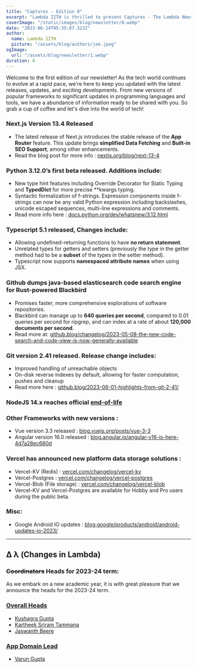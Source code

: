 ```yaml
---
title: "Captures - Edition 0"
excerpt: "Lambda IITH is thrilled to present Captures - The Lambda Newsletter, specifically crafted for Dev Enthusiasts, containing insights into the most recent releases, updates, and advancements across the tech landscape. Read now to know about the current affairs that are shaping our industry."
coverImage: "/static/images/blog/newsletter/0.webp"
date: "2023-06-14T05:35:07.322Z"
author:
  name: Lambda IITH
  picture: "/assets/blog/authors/joe.jpeg"
ogImage:
  url: "/assets/blog/newsletter/1.webp"
duration: 6
---
```


Welcome to the first edition of our newsletter! As the tech world continues to evolve at a rapid pace, we're here to keep you updated with the latest releases, updates, and exciting developments. From new versions of popular frameworks to significant updates in programming languages and tools, we have a abundance of information ready to be shared with you. So grab a cup of coffee and let's dive into the world of tech!

### Next.js Version 13.4 Released
- The latest release of Next.js introduces the stable release of the **App Router** feature. This update brings **simplified Data Fetching** and **Built-in SEO Support**, among other enhancements.
- Read the blog post for more info : [nextjs.org/blog/next-13-4](https://nextjs.org/blog/next-13-4)

### Python 3.12.0’s first beta released. Additions include:
- New type hint features including Override Decorator for Static Typing and **TypedDict** for more precise **kwargs typing.
- Syntactic formalization of f-strings. Expression components inside f-strings can now be any valid Python expression including backslashes, unicode escaped sequences, multi-line expressions and comments.
- Read more info here : [docs.python.org/dev/whatsnew/3.12.html](https://docs.python.org/dev/whatsnew/3.12.html)

### Typescript 5.1 released, Changes include:
- Allowing undefined-returning functions to have **no return statement**.
- Unrelated types for getters and setters (previously the type in the getter method had to be a **subset** of the types in the setter method).
- Typescript now supports **namespaced attribute names** when using JSX.

### Github dumps java-based elasticsearch code search engine for Rust-powered Blackbird
- Promises faster, more comprehensive explorations of software repositories.
- Blackbird can manage up to **640 queries per second**, compared to 0.01 queries per second for ripgrep, and can index at a rate of about **120,000 documents per second**.
- Read more at: [github.blog/changelog/2023-05-08-the-new-code-search-and-code-view-is-now-generally-available](https://github.blog/changelog/2023-05-08-the-new-code-search-and-code-view-is-now-generally-available)

### Git version 2.41 released. Release change includes:
- Improved handling of unreachable objects
- On-disk reverse indexes by default, allowing for faster computation, pushes and cleanup
- Read more here : [github.blog/2023-06-01-highlights-from-git-2-41/](https://github.blog/2023-06-01-highlights-from-git-2-41/)

### NodeJS 14.x reaches official [end-of-life](https://github.com/nodejs/Release#end-of-life-releases)

### Other Frameworks with new versions :
- Vue version 3.3 released : [blog.vuejs.org/posts/vue-3-3](https://blog.vuejs.org/posts/vue-3-3)
- Angular version 16.0 released :  [blog.angular.io/angular-v16-is-here-4d7a28ec680d](https://blog.angular.io/angular-v16-is-here-4d7a28ec680d)

### Vercel has announced new platform data storage solutions :	
- Vercel-KV (Redis) : [vercel.com/changelog/vercel-kv](https://vercel.com/changelog/vercel-kv)
- Vercel-Postgres : [vercel.com/changelog/vercel-postgres](https://vercel.com/changelog/vercel-postgres)
- Vercel-Blob (File storage) : [vercel.com/changelog/vercel-blob](https://vercel.com/changelog/vercel-blob)
- Vercel-KV and Vercel-Postgres are available for Hobby and Pro users during the public beta.

### Misc:
- Google Android IO updates : [blog.google/products/android/android-updates-io-2023/](https://blog.google/products/android/android-updates-io-2023/)
----------
## &Delta; &lambda; (Changes in Lambda)
### <s>Coordinators</s> Heads for 2023-24 term:
As we embark on a new academic year, it is with great pleasure that we announce the heads for the 2023-24 term.
### <u>Overall Heads </u>
- [Kushagra Gupta](https://github.com/MistyRavager)
- [Kartheek Sriram Tammana](https://github.com/kst164)
- [Jaswanth Beere](https://github.com/frostedCupcake)
### <u>App Domain Lead </u>
- [Varun Gupta](https://github.com/procodervarun)